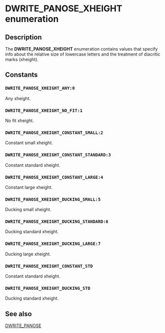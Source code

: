 # DWRITE_PANOSE_XHEIGHT enumeration

## Description

The **DWRITE_PANOSE_XHEIGHT** enumeration contains values that specify info about the relative size of lowercase letters and the treatment of diacritic marks (xheight).

## Constants

### `DWRITE_PANOSE_XHEIGHT_ANY:0`

Any xheight.

### `DWRITE_PANOSE_XHEIGHT_NO_FIT:1`

No fit xheight.

### `DWRITE_PANOSE_XHEIGHT_CONSTANT_SMALL:2`

Constant small xheight.

### `DWRITE_PANOSE_XHEIGHT_CONSTANT_STANDARD:3`

Constant standard xheight.

### `DWRITE_PANOSE_XHEIGHT_CONSTANT_LARGE:4`

Constant large xheight.

### `DWRITE_PANOSE_XHEIGHT_DUCKING_SMALL:5`

Ducking small xheight.

### `DWRITE_PANOSE_XHEIGHT_DUCKING_STANDARD:6`

Ducking standard xheight.

### `DWRITE_PANOSE_XHEIGHT_DUCKING_LARGE:7`

Ducking large xheight.

### `DWRITE_PANOSE_XHEIGHT_CONSTANT_STD`

Constant standard xheight.

### `DWRITE_PANOSE_XHEIGHT_DUCKING_STD`

Ducking standard xheight.

## See also

[DWRITE_PANOSE](https://learn.microsoft.com/windows/win32/api/dwrite_1/ns-dwrite_1-dwrite_panose)